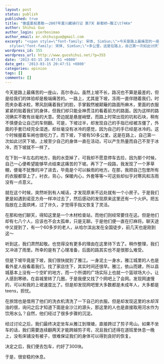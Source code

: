 ```yaml
---
layout: post
status: publish
published: true
title: "像盛夏般勇敢——2007年夏川藏骑行记 第7天 新都桥—雅江\t74Km"
author: Shihui Guo
author_login: yierbosimao
author_email: mr.shihuiguo@gmail.com
excerpt: "<span style=\"font-family: 宋体, SimSun;\">今天是路上最痛苦的一座山，高尔寺山。虽然上坡不长，路况也不算是最差的，但是给我们的体验却是极端痛苦的。一路上，尤其是下坡，冻雨一直伴随着我们，时而夹杂着冰粒，寒风刮痛着我们的脸，手掌毅然被颠簸的路面所麻木，里面的衣服紧紧的贴着我们的身体，但我们却只能全神贯注的看着前方的路面。因为这样的路况确实不敢有丝毫的大意。旁边就是悬崖峭壁，而路上时常出现的坑和石块，稍有不慎便会让自己的车侧翻。可是，下坡过半，却发现自己的手指已经被冻僵了，外面的手套已经完全湿透，却丝毫没有冰冷的感觉，因为自己的手已经是冰冷的。这个时候握着车闸也很吃力了。而下坡，下坡有</span>50<span
  style=\"font-family: 宋体, SimSun;\">多公里，这是在路上，自己第一次如此讨厌下坡。上坡至少自己的身体一直在活动，可以产生热量而自己不至于冰冷，而下坡就不一样了。</span>\r\n\r\n"
wordpress_id: 355
wordpress_url: http://www.guoshihui.net/?p=355
date: '2013-03-15 20:47:51 +0800'
date_gmt: '2013-03-15 20:47:51 +0800'
categories: opinion
tags: []
comments: []
---
```

<p><span style="font-family: 宋体, SimSun;">今天是路上最痛苦的一座山，高尔寺山。虽然上坡不长，路况也不算是最差的，但是给我们的体验却是极端痛苦的。一路上，尤其是下坡，冻雨一直伴随着我们，时而夹杂着冰粒，寒风刮痛着我们的脸，手掌毅然被颠簸的路面所麻木，里面的衣服紧紧的贴着我们的身体，但我们却只能全神贯注的看着前方的路面。因为这样的路况确实不敢有丝毫的大意。旁边就是悬崖峭壁，而路上时常出现的坑和石块，稍有不慎便会让自己的车侧翻。可是，下坡过半，却发现自己的手指已经被冻僵了，外面的手套已经完全湿透，却丝毫没有冰冷的感觉，因为自己的手已经是冰冷的。这个时候握着车闸也很吃力了。而下坡，下坡有</span>50<span style="font-family: 宋体, SimSun;">多公里，这是在路上，自己第一次如此讨厌下坡。上坡至少自己的身体一直在活动，可以产生热量而自己不至于冰冷，而下坡就不一样了。</span></p>
<p><a id="more"></a><a id="more-355"></a></p>
<p><span style="font-family: 宋体, SimSun;">在下到一半左右的地方，我的水壶掉了，可我却不愿意停车去捡，因为那个时候，自己一心便希望能够早点结束这痛苦的下坡。再下了一段路，我发现了一个茅草棚，便毫不犹豫的冲了进去，毕竟是个可以躲雨的地方。在那，我把自己包里所有的衣服都穿上了，衬衣，背心，保暖内心，外套等等～可这些却似乎对寒风和冻雨没有一点意义。</span></p>
<p><span style="font-family: 宋体, SimSun;">就在这个时候，突然听到有人喊话，才发现原来不远处就有一个小房子。于是我们更是如遇到诺亚方舟一样冲过去了，然后感动的发现原来这里还有一个火炉。把五指放在上面烘烤，过了许久，才觉得手指又恢复了灵活。</span></p>
<p><span style="font-family: 宋体, SimSun;">在那和他们聊天，得知这里是一个木材检查站，而他们则经常要住在这。但是他们却有七八个人，应该也不会太孤单，只是无聊。于是他们便一直在打麻将。聊天途中又提到了，有一个</span>60<span style="font-family: 宋体, SimSun;">多岁的老人，从哈尔滨出发在全国徒步，前几天也是刚到这～</span></p>
<p><span style="font-family: 宋体, SimSun;">听到这，我们肃然起敬。也觉得没有更多的理由在这里待下去了。稍作整理，我们又冲进了雨里。所幸的是有了心理准备，后面的路其实也不是很那么难受。</span></p>
<p><span style="font-family: 宋体, SimSun;">但是下坡毕竟是下坡，我们很快就到了雅江。一身泥土一身水，雅江城里的人也是看外星人般看着我们。找了家店住下，其实时间还很早。雅江，依山而建，所以县城基本上没有一个空旷的地方，而一个所谓的广场实际上也就一个篮球场大小，让人感到寒碜。在县城里转了几圈，于是我便又找了个网吧上了会网。发现网速慢的，可以和我的上坡速度比了。但是却发现网吧里大多数都是未成年人，大多都是</span>teens<span style="font-family: 宋体, SimSun;">，担忧。</span></p>
<p><span style="font-family: 宋体, SimSun;">在旅馆也是借用了他们的洗衣机清洗了一下自己的衣服。但是却发现这里的水却浑浊的很，询问之后才知道下面是金沙江的源头，那这里的人也是直接取用河水作为饮用水么？自然，他们经过了很多步骤的沉淀。</span></p>
<p><span style="font-family: 宋体, SimSun;">经过讨论之后，我们最终决定坐车从雅江到理塘，直接跨过了剪子弯山。如果不坐车的话，我们需要连续翻两天才能跨越剪子弯，况且我们还得在道班里休息一晚上，没有床铺没有被子，很难保证我们的身体可以得到良好的恢复。</span></p>
<p><span style="font-family: 宋体, SimSun;">决定之后，我们便去包车，约好了</span>300<span style="font-family: 宋体, SimSun;">块。</span></p>
<p><span style="font-family: 宋体, SimSun;">于是，很安稳的休息。</span></p>
